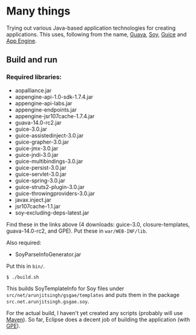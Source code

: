# Many things

Trying out various Java-based application technologies for creating
applications. This uses, following from the name, [Guava][guava], [Soy][soy],
[Guice][guice] and [App Engine][appengine].

## Build and run

### Required libraries:

* aopalliance.jar
* appengine-api-1.0-sdk-1.7.4.jar
* appengine-api-labs.jar
* appengine-endpoints.jar
* appengine-jsr107cache-1.7.4.jar
* guava-14.0-rc2.jar
* guice-3.0.jar
* guice-assistedinject-3.0.jar
* guice-grapher-3.0.jar
* guice-jmx-3.0.jar
* guice-jndi-3.0.jar
* guice-multibindings-3.0.jar
* guice-persist-3.0.jar
* guice-servlet-3.0.jar
* guice-spring-3.0.jar
* guice-struts2-plugin-3.0.jar
* guice-throwingproviders-3.0.jar
* javax.inject.jar
* jsr107cache-1.1.jar
* soy-excluding-deps-latest.jar

Find these in the links above (4 downloads: guice-3.0, closure-templates,
guava-14.0-rc2, and GPE). Put these in `war/WEB-INF/lib`.

Also required:
* SoyParseInfoGenerator.jar

Put this in `bin/`.

```
$ ./build.sh
```

This builds SoyTemplateInfo for Soy files under
`src/net/arunjitsingh/gsgae/templates` and puts them in the package
`src.net.arunjitsingh.gsgae.soy`.

For the actual build, I haven't yet created any scripts (probably will use
[Maven][maven]). So far, Eclipse does a decent job of building the application
(with [GPE][gpe]).


[guava]: https://code.google.com/p/guava-libraries/ "Guava Libraries"
[soy]: https://developers.google.com/closure/templates/ "Closure Templates"
[guice]: https://code.google.com/p/google-guice/ "Google Guice"
[appengine]: https://developers.google.com/appengine/ "Google App Engine"
[maven]: https://maven.apache.org "Apache Maven"
[gpe]: https://developers.google.com/eclipse/ "Google Plugin for Eclipse"
